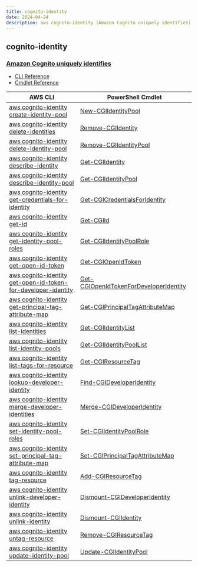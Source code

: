 ```yaml
---
title: cognito-identity
date: 2024-04-24
description: aws cognito-identity (Amazon Cognito uniquely identifies) command/cmdlet list.
---
```


## cognito-identity

### [Amazon Cognito uniquely identifies](https://aws.amazon.com/cognito/)

* [CLI Reference](https://awscli.amazonaws.com/v2/documentation/api/latest/reference/cognito-identity/index.html)
* [Cmdlet Reference](https://docs.aws.amazon.com/powershell/latest/reference/items/Amazon_Cognito_Identity_cmdlets.html)

|AWS CLI|PowerShell Cmdlet|
|----|----|
|[aws cognito-identity create-identity-pool](https://awscli.amazonaws.com/v2/documentation/api/latest/reference/cognito-identity/create-identity-pool.html)|[New-CGIIdentityPool](https://docs.aws.amazon.com/powershell/latest/reference/items/New-CGIIdentityPool.html)|
|[aws cognito-identity delete-identities](https://awscli.amazonaws.com/v2/documentation/api/latest/reference/cognito-identity/delete-identities.html)|[Remove-CGIIdentity](https://docs.aws.amazon.com/powershell/latest/reference/items/Remove-CGIIdentity.html)|
|[aws cognito-identity delete-identity-pool](https://awscli.amazonaws.com/v2/documentation/api/latest/reference/cognito-identity/delete-identity-pool.html)|[Remove-CGIIdentityPool](https://docs.aws.amazon.com/powershell/latest/reference/items/Remove-CGIIdentityPool.html)|
|[aws cognito-identity describe-identity](https://awscli.amazonaws.com/v2/documentation/api/latest/reference/cognito-identity/describe-identity.html)|[Get-CGIIdentity](https://docs.aws.amazon.com/powershell/latest/reference/items/Get-CGIIdentity.html)|
|[aws cognito-identity describe-identity-pool](https://awscli.amazonaws.com/v2/documentation/api/latest/reference/cognito-identity/describe-identity-pool.html)|[Get-CGIIdentityPool](https://docs.aws.amazon.com/powershell/latest/reference/items/Get-CGIIdentityPool.html)|
|[aws cognito-identity get-credentials-for-identity](https://awscli.amazonaws.com/v2/documentation/api/latest/reference/cognito-identity/get-credentials-for-identity.html)|[Get-CGICredentialsForIdentity](https://docs.aws.amazon.com/powershell/latest/reference/items/Get-CGICredentialsForIdentity.html)|
|[aws cognito-identity get-id](https://awscli.amazonaws.com/v2/documentation/api/latest/reference/cognito-identity/get-id.html)|[Get-CGIId](https://docs.aws.amazon.com/powershell/latest/reference/items/Get-CGIId.html)|
|[aws cognito-identity get-identity-pool-roles](https://awscli.amazonaws.com/v2/documentation/api/latest/reference/cognito-identity/get-identity-pool-roles.html)|[Get-CGIIdentityPoolRole](https://docs.aws.amazon.com/powershell/latest/reference/items/Get-CGIIdentityPoolRole.html)|
|[aws cognito-identity get-open-id-token](https://awscli.amazonaws.com/v2/documentation/api/latest/reference/cognito-identity/get-open-id-token.html)|[Get-CGIOpenIdToken](https://docs.aws.amazon.com/powershell/latest/reference/items/Get-CGIOpenIdToken.html)|
|[aws cognito-identity get-open-id-token-for-developer-identity](https://awscli.amazonaws.com/v2/documentation/api/latest/reference/cognito-identity/get-open-id-token-for-developer-identity.html)|[Get-CGIOpenIdTokenForDeveloperIdentity](https://docs.aws.amazon.com/powershell/latest/reference/items/Get-CGIOpenIdTokenForDeveloperIdentity.html)|
|[aws cognito-identity get-principal-tag-attribute-map](https://awscli.amazonaws.com/v2/documentation/api/latest/reference/cognito-identity/get-principal-tag-attribute-map.html)|[Get-CGIPrincipalTagAttributeMap](https://docs.aws.amazon.com/powershell/latest/reference/items/Get-CGIPrincipalTagAttributeMap.html)|
|[aws cognito-identity list-identities](https://awscli.amazonaws.com/v2/documentation/api/latest/reference/cognito-identity/list-identities.html)|[Get-CGIIdentityList](https://docs.aws.amazon.com/powershell/latest/reference/items/Get-CGIIdentityList.html)|
|[aws cognito-identity list-identity-pools](https://awscli.amazonaws.com/v2/documentation/api/latest/reference/cognito-identity/list-identity-pools.html)|[Get-CGIIdentityPoolList](https://docs.aws.amazon.com/powershell/latest/reference/items/Get-CGIIdentityPoolList.html)|
|[aws cognito-identity list-tags-for-resource](https://awscli.amazonaws.com/v2/documentation/api/latest/reference/cognito-identity/list-tags-for-resource.html)|[Get-CGIResourceTag](https://docs.aws.amazon.com/powershell/latest/reference/items/Get-CGIResourceTag.html)|
|[aws cognito-identity lookup-developer-identity](https://awscli.amazonaws.com/v2/documentation/api/latest/reference/cognito-identity/lookup-developer-identity.html)|[Find-CGIDeveloperIdentity](https://docs.aws.amazon.com/powershell/latest/reference/items/Find-CGIDeveloperIdentity.html)|
|[aws cognito-identity merge-developer-identities](https://awscli.amazonaws.com/v2/documentation/api/latest/reference/cognito-identity/merge-developer-identities.html)|[Merge-CGIDeveloperIdentity](https://docs.aws.amazon.com/powershell/latest/reference/items/Merge-CGIDeveloperIdentity.html)|
|[aws cognito-identity set-identity-pool-roles](https://awscli.amazonaws.com/v2/documentation/api/latest/reference/cognito-identity/set-identity-pool-roles.html)|[Set-CGIIdentityPoolRole](https://docs.aws.amazon.com/powershell/latest/reference/items/Set-CGIIdentityPoolRole.html)|
|[aws cognito-identity set-principal-tag-attribute-map](https://awscli.amazonaws.com/v2/documentation/api/latest/reference/cognito-identity/set-principal-tag-attribute-map.html)|[Set-CGIPrincipalTagAttributeMap](https://docs.aws.amazon.com/powershell/latest/reference/items/Set-CGIPrincipalTagAttributeMap.html)|
|[aws cognito-identity tag-resource](https://awscli.amazonaws.com/v2/documentation/api/latest/reference/cognito-identity/tag-resource.html)|[Add-CGIResourceTag](https://docs.aws.amazon.com/powershell/latest/reference/items/Add-CGIResourceTag.html)|
|[aws cognito-identity unlink-developer-identity](https://awscli.amazonaws.com/v2/documentation/api/latest/reference/cognito-identity/unlink-developer-identity.html)|[Dismount-CGIDeveloperIdentity](https://docs.aws.amazon.com/powershell/latest/reference/items/Dismount-CGIDeveloperIdentity.html)|
|[aws cognito-identity unlink-identity](https://awscli.amazonaws.com/v2/documentation/api/latest/reference/cognito-identity/unlink-identity.html)|[Dismount-CGIIdentity](https://docs.aws.amazon.com/powershell/latest/reference/items/Dismount-CGIIdentity.html)|
|[aws cognito-identity untag-resource](https://awscli.amazonaws.com/v2/documentation/api/latest/reference/cognito-identity/untag-resource.html)|[Remove-CGIResourceTag](https://docs.aws.amazon.com/powershell/latest/reference/items/Remove-CGIResourceTag.html)|
|[aws cognito-identity update-identity-pool](https://awscli.amazonaws.com/v2/documentation/api/latest/reference/cognito-identity/update-identity-pool.html)|[Update-CGIIdentityPool](https://docs.aws.amazon.com/powershell/latest/reference/items/Update-CGIIdentityPool.html)|

